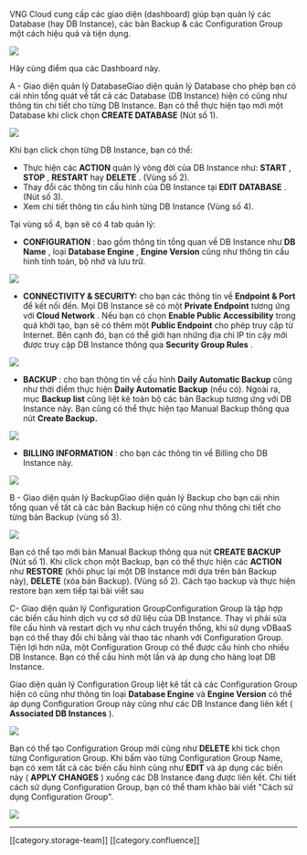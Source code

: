 VNG Cloud cung cấp các giao diện (dashboard) giúp bạn quản lý các Database (hay DB Instance), các bản Backup & các Configuration Group một cách hiệu quả và tiện dụng.

![](images/storage/image2020-2-21_10-26-8.png)



Hãy cùng điểm qua các Dashboard này.



A - Giao diện quản lý DatabaseGiao diện quản lý Database cho phép bạn có cái nhìn tổng quát về tất cả các Database (DB Instance) hiện có cũng như thông tin chi tiết cho từng DB Instance. Bạn có thể thực hiện tạo mới một Database khi click chọn  **CREATE DATABASE**  (Nút số 1).

![](images/storage/image2020-2-21_10-29-26.png)



Khi bạn click chọn từng DB Instance, bạn có thể:


* Thực hiện các  **ACTION** quản lý vòng đời của DB Instance như:  **START** ,  **STOP** ,  **RESTART** hay  **DELETE** . (Vùng số 2).
* Thay đổi các thông tin cấu hình của DB Instance tại  **EDIT DATABASE** . (Nút số 3).
* Xem chi tiết thông tin cấu hình từng DB Instance (Vùng số 4).



Tại vùng số 4, bạn sẽ có 4 tab quản lý:


*  **CONFIGURATION** : bao gồm thông tin tổng quan về DB Instance như  **DB Name** , loại  **Database Engine** ,  **Engine Version**  cũng như thông tin cấu hình tính toán, bộ nhớ và lưu trữ.

![](images/storage/image2020-2-21_10-30-39.png)




*  **CONNECTIVITY & SECURITY:**  cho bạn các thông tin về  **Endpoint & Port** để kết nối đến. Mọi DB Instance sẽ có một  **Private Endpoint** tương ứng với  **Cloud Network** . Nếu bạn có chọn  **Enable Public Accessibility** trong quá khởi tạo, bạn sẽ có thêm một  **Public Endpoint**  cho phép truy cập từ Internet. Bên cạnh đó, bạn có thể giới hạn những địa chỉ IP tin cậy mới được truy cập DB Instance thông qua  **Security Group Rules** .

![](images/storage/image2020-2-21_10-31-15.png)




*  **BACKUP** : cho bạn thông tin về cấu hình  **Daily Automatic Backup**  cũng như thời điểm thực hiện  **Daily Automatic Backup**  (nếu có). Ngoài ra, mục  **Backup list**  cũng liệt kê toàn bộ các bản Backup tương ứng với DB Instance này. Bạn cũng có thể thực hiện tạo Manual Backup thông qua nút  **Create Backup.** 

![](images/storage/image2020-2-21_10-31-35.png)




*  **BILLING INFORMATION** : cho bạn các thông tin về Billing cho DB Instance này.

![](images/storage/image2020-2-21_10-31-55.png)



B - Giao diện quản lý BackupGiao diện quản lý Backup cho bạn cái nhìn tổng quan về tất cả các bản Backup hiện có cũng như thông chi tiết cho từng bản Backup (vùng số 3).

![](images/storage/image2020-2-21_10-34-59.png)



Bạn có thể tạo mới bản Manual Backup thông qua nút  **CREATE BACKUP**  (Nút số 1). Khi click chọn một Backup, bạn có thể thực hiện các  **ACTION** như  **RESTORE** (khôi phục lại một DB Instance mới dựa trên bản Backup này),  **DELETE** (xóa bản Backup). (Vùng số 2). Cách tạo backup và thực hiện restore bạn xem tiếp tại bài viết sau



C- Giao diện quản lý Configuration GroupConfiguration Group là tập hợp các biến cấu hình dịch vụ cơ sở dữ liệu của DB Instance. Thay vì phải sửa file cấu hình và restart dịch vụ như cách truyền thống, khi sử dụng vDBaaS bạn có thể thay đổi chỉ bằng vài thao tác nhanh với Configuration Group. Tiện lợi hơn nữa, một Configuration Group có thể được cấu hình cho nhiều DB Instance. Bạn có thể cấu hình một lần và áp dụng cho hàng loạt DB Instance.

Giao diện quản lý Configuration Group liệt kê tất cả các Configuration Group hiện có cũng như thông tin loại  **Database Engine**  và  **Engine Version**  có thể áp dụng Configuration Group này cũng như các DB Instance đang liên kết ( **Associated DB Instances** ).

![](images/storage/image2020-2-21_10-35-41.png)



Bạn có thể tạo Configuration Group mới cũng như  **DELETE** khi tick chọn từng Configuration Group. Khi bấm vào từng Configuration Group Name, bạn có xem tất cả các biến cấu hình cũng như  **EDIT** và áp dụng các biến này ( **APPLY CHANGES** ) xuống các DB Instance đang được liên kết. Chi tiết cách sử dụng Configuration Group, bạn có thể tham khảo bài viết "Cách sử dụng Configuration Group".

![](images/storage/image2020-2-21_10-36-7.png)







*****

[[category.storage-team]] 
[[category.confluence]] 
